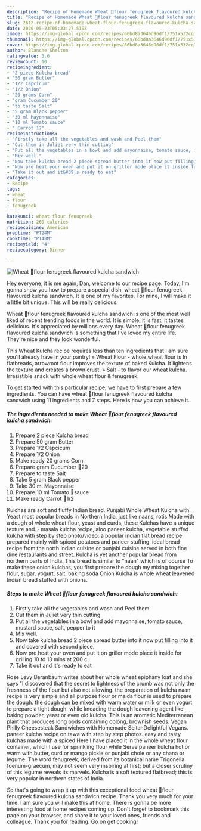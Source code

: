 ```yaml
---
description: "Recipe of Homemade Wheat 🌾flour fenugreek flavoured kulcha sandwich"
title: "Recipe of Homemade Wheat 🌾flour fenugreek flavoured kulcha sandwich"
slug: 2612-recipe-of-homemade-wheat-flour-fenugreek-flavoured-kulcha-sandwich
date: 2020-05-23T05:33:27.519Z
image: https://img-global.cpcdn.com/recipes/66bd8a3646d96df1/751x532cq70/wheat-🌾flour-fenugreek-flavoured-kulcha-sandwich-recipe-main-photo.jpg
thumbnail: https://img-global.cpcdn.com/recipes/66bd8a3646d96df1/751x532cq70/wheat-🌾flour-fenugreek-flavoured-kulcha-sandwich-recipe-main-photo.jpg
cover: https://img-global.cpcdn.com/recipes/66bd8a3646d96df1/751x532cq70/wheat-🌾flour-fenugreek-flavoured-kulcha-sandwich-recipe-main-photo.jpg
author: Blanche Shelton
ratingvalue: 3.6
reviewcount: 10
recipeingredient:
- "2 piece Kulcha bread"
- "50 gram Butter"
- "1/2 Capcicum"
- "1/2 Onion"
- "20 grams Corn"
- "gram Cucumber 20"
- "to taste Salt"
- "5 gram Black pepper"
- "30 ml Mayonnaise"
- "10 ml Tomato sauce"
- " Carrot 12"
recipeinstructions:
- "Firstly take all the vegetables and wash and Peel them"
- "Cut them in Juliet very thin cutting"
- "Put all the vegetables in a bowl and add mayonnaise, tomato sauce, mustard sauce, salt, pepper to it"
- "Mix well."
- "Now take kulcha bread 2 piece spread butter into it now put filling into it and covered with second piece."
- "Now pre heat your oven and put it on griller mode place it inside for grilling 10 to 13 mins at 200 c."
- "Take it out and it&#39;s ready to eat"
categories:
- Recipe
tags:
- wheat
- flour
- fenugreek

katakunci: wheat flour fenugreek 
nutrition: 260 calories
recipecuisine: American
preptime: "PT24M"
cooktime: "PT48M"
recipeyield: "4"
recipecategory: Dinner

---
```



![Wheat 🌾flour fenugreek flavoured kulcha sandwich](https://img-global.cpcdn.com/recipes/66bd8a3646d96df1/751x532cq70/wheat-🌾flour-fenugreek-flavoured-kulcha-sandwich-recipe-main-photo.jpg)

Hey everyone, it is me again, Dan, welcome to our recipe page. Today, I'm gonna show you how to prepare a special dish, wheat 🌾flour fenugreek flavoured kulcha sandwich. It is one of my favorites. For mine, I will make it a little bit unique. This will be really delicious.

Wheat 🌾flour fenugreek flavoured kulcha sandwich is one of the most well liked of recent trending foods in the world. It is simple, it is fast, it tastes delicious. It's appreciated by millions every day. Wheat 🌾flour fenugreek flavoured kulcha sandwich is something that I've loved my entire life. They're nice and they look wonderful.

This Wheat Kulcha recipe requires less than ten ingredients that I am sure you&#39;ll already have in your pantry! » Wheat Flour - whole wheat flour is In flatbreads, arrowroot flour improves the texture of baked Kulcha. It lightens the texture and creates a brown crust. » Salt - to flavor our wheat kulcha. Irresistible snack with whole wheat flour &amp; fenugreek.


To get started with this particular recipe, we have to first prepare a few ingredients. You can have wheat 🌾flour fenugreek flavoured kulcha sandwich using 11 ingredients and 7 steps. Here is how you can achieve it.

<!--inarticleads1-->

##### The ingredients needed to make Wheat 🌾flour fenugreek flavoured kulcha sandwich:

1. Prepare 2 piece Kulcha bread
1. Prepare 50 gram Butter
1. Prepare 1/2 Capcicum
1. Prepare 1/2 Onion
1. Make ready 20 grams Corn
1. Prepare gram Cucumber 🥒20
1. Prepare to taste Salt
1. Take 5 gram Black pepper
1. Take 30 ml Mayonnaise
1. Prepare 10 ml Tomato 🍅sauce
1. Make ready  Carrot 🥕1/2


Kulchas are soft and fluffy Indian bread. Punjabi Whole Wheat Kulcha with Yeast most popular breads in Northern India, just like naans, rotis Made with a dough of whole wheat flour, yeast and curds, these Kulchas have a unique texture and. · masala kulcha recipe, aloo paneer kulcha, vegetable stuffed kulcha with step by step photo/video. a popular indian flat bread recipe prepared mainly with spiced potatoes and paneer stuffing. ideal bread recipe from the north indian cuisine or punjabi cuisine served in both fine dine restaurants and street. Kulcha is yet another popular bread from northern parts of India. This bread is similar to &#34;naan&#34; which is of course To make these onion kulchas, you first prepare the dough my mixing together flour, sugar, yogurt, salt, baking soda Onion Kulcha is whole wheat leavened Indian bread stuffed with onions. 

<!--inarticleads2-->

##### Steps to make Wheat 🌾flour fenugreek flavoured kulcha sandwich:

1. Firstly take all the vegetables and wash and Peel them
1. Cut them in Juliet very thin cutting
1. Put all the vegetables in a bowl and add mayonnaise, tomato sauce, mustard sauce, salt, pepper to it
1. Mix well.
1. Now take kulcha bread 2 piece spread butter into it now put filling into it and covered with second piece.
1. Now pre heat your oven and put it on griller mode place it inside for grilling 10 to 13 mins at 200 c.
1. Take it out and it&#39;s ready to eat


Rose Levy Beranbaum writes about her whole wheat epiphany loaf and she says &#34;I discovered that the secret to lightness of the crumb was not only the freshness of the flour but also not allowing. the preparation of kulcha naan recipe is very simple and all purpose flour or maida flour is used to prepare the dough. the dough can be mixed with warm water or milk or even yogurt to prepare a tight dough. while kneading the dough leavening agent like baking powder, yeast or even old kulcha. This is an aromatic Mediterranean plant that produces long pods containing oblong, brownish seeds. Vegan Philly Cheesesteak Sandwiches with Homemade SeitanDelightful Vegans. paneer kulcha recipe on tawa with step by step photos. easy and tasty kulchas made with a spiced Here I have placed it in the whole wheat flour container, which I use for sprinkling flour while Serve paneer kulcha hot or warm with butter, curd or mango pickle or punjabi chole or any chana or legume. The word fenugreek, derived from its botanical name Trigonella foenum-graecum, may not seem very inspiring at first; but a closer scrutiny of this legume reveals its marvels. Kulcha is a soft textured flatbread; this is very popular in northern states of India. 

So that's going to wrap it up with this exceptional food wheat 🌾flour fenugreek flavoured kulcha sandwich recipe. Thank you very much for your time. I am sure you will make this at home. There is gonna be more interesting food at home recipes coming up. Don't forget to bookmark this page on your browser, and share it to your loved ones, friends and colleague. Thank you for reading. Go on get cooking!
